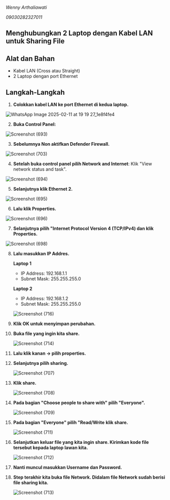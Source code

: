 *Wenny Arthaliawati*

*09030282327011*
## Menghubungkan 2 Laptop dengan Kabel LAN untuk Sharing File

## Alat dan Bahan
*   Kabel LAN (Cross atau Straight)
*   2 Laptop dengan port Ethernet

## Langkah-Langkah
1. **Colokkan kabel LAN ke port Ethernet di kedua laptop.**
      
![WhatsApp Image 2025-02-11 at 19 19 27_1e8f4fe4](https://github.com/user-attachments/assets/69825dd8-c9c9-46de-b3b6-034312b48b7a)

2. **Buka Control Panel:**
      
  ![Screenshot (693)](https://github.com/user-attachments/assets/6f8bf95a-cc5b-4baa-8354-6f7445f6155a)

3. **Sebelumnya Non aktifkan Defender Firewall.**
   
  ![Screenshot (703)](https://github.com/user-attachments/assets/c01718e1-36c6-496d-83e9-54a3b366e412)
  
4. **Setelah buka control panel pilih Network and Internet**: Klik "View network status and task".
  
  ![Screenshot (694)](https://github.com/user-attachments/assets/95819cdf-b720-49a1-9045-03cf81659773)

5. **Selanjutnya klik Ethernet 2.** 

  ![Screenshot (695)](https://github.com/user-attachments/assets/514bcc5d-b566-4356-9fca-1704c66077f1)

6. **Lalu klik Properties.**

  ![Screenshot (696)](https://github.com/user-attachments/assets/678407cb-3d2f-40bf-a73b-0feff56a1516)

7. **Selanjutnya pilih "Internet Protocol Version 4 (TCP/IPv4) dan klik Properties.**

  ![Screenshot (698)](https://github.com/user-attachments/assets/69d57962-543a-48b0-9733-9a2e933d8284)

8. **Lalu masukkan IP Addres.**
   
   **Laptop 1**
   *   IP Address: 192.168.1.1
   *   Subnet Mask: 255.255.255.0

   **Laptop 2**
   *   IP Address: 192.168.1.2
   *   Subnet Mask: 255.255.255.0

   ![Screenshot (716)](https://github.com/user-attachments/assets/c2179490-3aae-42e1-9b3c-4c2f33b98afc)

9. **Klik OK untuk menyimpan perubahan.**

10. **Buka file yang ingin kita share.**

    ![Screenshot (714)](https://github.com/user-attachments/assets/020fe752-7614-4f52-af74-1df4abee430e)

11. **Lalu klik kanan  → pilih properties.**

12. **Selanjutnya pilih sharing.**

    ![Screenshot (707)](https://github.com/user-attachments/assets/c11c189e-1916-4ff0-8109-d6b41fddba67)

13. **Klik share.**

    ![Screenshot (708)](https://github.com/user-attachments/assets/0f5b1f9d-e72f-4fae-944b-70e5146b8fe6)

14. **Pada bagian "Choose people to share with" pilih "Everyone".**

    ![Screenshot (709)](https://github.com/user-attachments/assets/3f83e253-ad0a-481d-a2d7-7ff4f47c5f7e)

15. **Pada bagian "Everyone" pilih "Read/Write** **klik share.**
    
    ![Screenshot (711)](https://github.com/user-attachments/assets/57e1621d-12b5-4e91-860c-48d99ce4eaac)

16. **Selanjutkan keluar file yang kita ingin share. Kirimkan kode file tersebut kepada laptop lawan kita.**

    ![Screenshot (712)](https://github.com/user-attachments/assets/de0340e0-eb69-4645-b1a2-a1c53ed66318)

17. **Nanti muncul masukkan Username dan Password.**
    
18. **Step terakhir kita buka file Network. Didalam file Network sudah berisi file sharing kita.**
    
    ![Screenshot (713)](https://github.com/user-attachments/assets/6abdac57-c43e-4230-b17f-cd3d6c0b60c3)






    



   

  


